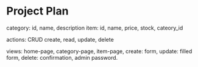 # Project Plan

category: id, name, description
item: id, name, price, stock, cateory_id

actions: CRUD create, read, update, delete

views: home-page, category-page, item-page, create: form, update: filled form, delete: confirmation, admin password.